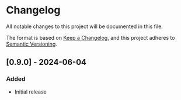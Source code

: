 # Changelog

All notable changes to this project will be documented in this file.

The format is based on [Keep a Changelog](https://keepachangelog.com/en/1.1.0/),
and this project adheres to [Semantic Versioning](https://semver.org/spec/v2.0.0.html).

<!--
## [Unreleased]
-->

## [0.9.0] - 2024-06-04
### Added
- Initial release

[Unreleased]: https://github.com/greatscottgadgets/python-usb-protocol/compare/0.9.0...HEAD
[0.1.0]: https://github.com/greatscottgadgets/python-usb-protocol/releases/tag/0.9.0
